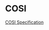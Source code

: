 # COSI

<!--
DELETE ME AFTER COMPLETING THE DOCUMENT!
---
Task: https://dev.azure.com/mariner-org/polar/_workitems/edit/13148
Title: COSI
Type: Reference
Objective: Discuss with Prism where the "one true source" of the COSI spec
    should live, either here or in the Prism repo.
    If the spec should live here, clean it up and put here, if not, describe dryly
    what COSI is and link to the spec.
-->

[COSI Specification](https://microsoft.github.io/azure-linux-image-tools/imagecustomizer/api/cosi.html)